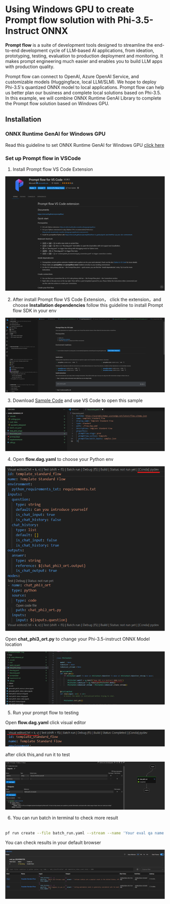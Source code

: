 # Using Windows GPU to create Prompt flow solution with Phi-3.5-Instruct ONNX 

**Prompt flow** is a suite of development tools designed to streamline the end-to-end development cycle of LLM-based AI applications, from ideation, prototyping, testing, evaluation to production deployment and monitoring. It makes prompt engineering much easier and enables you to build LLM apps with production quality.

Prompt flow can connect to OpenAI, Azure OpenAI Service, and customizable models (Huggingface, local LLM/SLM). We hope to deploy Phi-3.5's quantized ONNX model to local applications. Prompt flow can help us better plan our business and complete local solutions based on Phi-3.5. In this example, we will combine ONNX Runtime GenAI Library to complete the Prompt flow solution based on Windows GPU.

## **Installation**

### **ONNX Runtime GenAI for Windows GPU**

Read this guideline to set ONNX Runtime GenAI for Windows GPU  [click here](./041.ORTWindowGPUGuideline.md)

### **Set up Prompt flow in VSCode**

1. Install Prompt flow VS Code Extension

![pfvscode](../../../imgs/08/Phi35/04/pfvscode.png)

2. After install Prompt flow VS Code Extension， click the extension，and choose **Installation dependencies** follow this guideline to install Prompt flow SDK in your env

![pfsetup](../../../imgs/08/Phi35/04/pfsetup.png)

3. Download [Sample Code](../../../code/09.UpdateSamples/Aug/pf/onnx_inference_pf/) and use VS Code to open this sample

![pfsample](../../../imgs/08/Phi35/04/pfsample.png)

4. Open **flow.dag.yaml** to choose your Python env

![pfdag](../../../imgs/08/Phi35/04/pfdag.png)

   Open **chat_phi3_ort.py** to change your Phi-3.5-instruct ONNX Model location

![pfphi](../../../imgs/08/Phi35/04/pfphi.png)

5. Run your prompt flow to testing

Open **flow.dag.yaml** click visual editor

![pfv](../../../imgs/08/Phi35/04/pfv.png)

after click this,and run it to test

![pfflow](../../../imgs/08/Phi35/04/pfflow.png)

6. You can run batch in terminal to check more result


```bash

pf run create --file batch_run.yaml --stream --name 'Your eval qa name'    

```

You can check results in your default browser


![pfresult](../../../imgs/08/Phi35/04/pfresult.png)





















